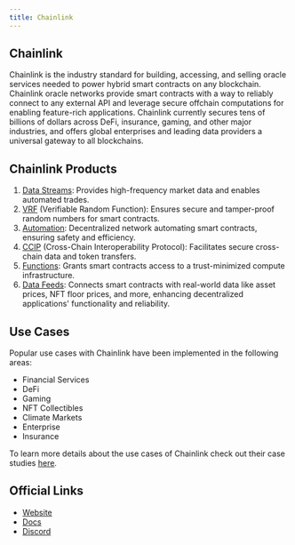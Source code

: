```yaml
---
title: Chainlink
---
```


## Chainlink

Chainlink is the industry standard for building, accessing, and selling oracle services needed to power hybrid smart contracts on any blockchain. Chainlink oracle networks provide smart contracts with a way to reliably connect to any external API and leverage secure offchain computations for enabling feature-rich applications. Chainlink currently secures tens of billions of dollars across DeFi, insurance, gaming, and other major industries, and offers global enterprises and leading data providers a universal gateway to all blockchains.


## Chainlink Products

1. [Data Streams](https://docs.chain.link/data-streams): Provides high-frequency market data and enables automated trades.
2. [VRF](https://docs.chain.link/vrf) (Verifiable Random Function): Ensures secure and tamper-proof random numbers for smart contracts.
3. [Automation](https://docs.chain.link/chainlink-automation): Decentralized network automating smart contracts, ensuring safety and efficiency.
4. [CCIP](https://docs.chain.link/ccip) (Cross-Chain Interoperability Protocol): Facilitates secure cross-chain data and token transfers.
5. [Functions](https://docs.chain.link/chainlink-functions): Grants smart contracts access to a trust-minimized compute infrastructure.
6. [Data Feeds](https://docs.chain.link/data-feeds): Connects smart contracts with real-world data like asset prices, NFT floor prices, and more, enhancing decentralized applications' functionality and reliability.

## Use Cases

Popular use cases with Chainlink have been implemented in the following areas:

- Financial Services
- DeFi
- Gaming
- NFT Collectibles
- Climate Markets
- Enterprise
- Insurance

To learn more details about the use cases of Chainlink check out their case studies [here](https://chain.link/use-cases).

## Official Links

- [Website](https://chain.link/)
- [Docs](https://docs.chain.link/)
- [Discord](https://discord.com/invite/aSK4zew)